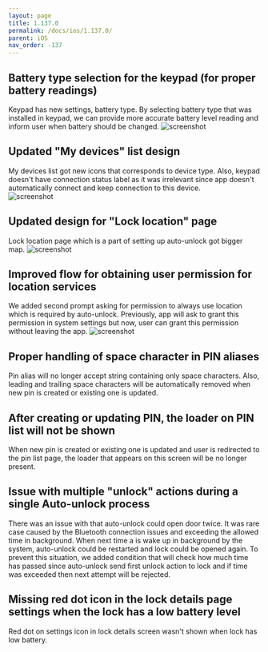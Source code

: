 ```yaml
---
layout: page
title: 1.137.0
permalink: /docs/ios/1.137.0/
parent: iOS
nav_order: -137
---
```


## Battery type selection for the keypad (for proper battery readings)
Keypad has new settings, battery type. By selecting battery type that was installed in keypad, we can provide more accurate battery level reading and inform user when battery should be changed.
![screenshot](/tedee-release-notes/docs/ios/assets/1.137.0-battery-type.png)

## Updated "My devices" list design
My devices list got new icons that corresponds to device type. Also, keypad doesn't have connection status label as it was irrelevant since app doesn't automatically connect and keep connection to this device.\
![screenshot](/tedee-release-notes/docs/ios/assets/1.137.0-devices-list.png)

## Updated design for "Lock location" page
Lock location page which is a part of setting up auto-unlock got bigger map.
![screenshot](/tedee-release-notes/docs/ios/assets/1.137.0-map.png)

## Improved flow for obtaining user permission for location services
We added second prompt asking for permission to always use location which is required by auto-unlock. Previously, app will ask to grant this permission in system settings but now, user can grant this permission without leaving the app.
![screenshot](/tedee-release-notes/docs/ios/assets/1.137.0-location-permissions.png)

## Proper handling of space character in PIN aliases
Pin alias will no longer accept string containing only space characters. Also, leading and trailing space characters will be automatically removed when new pin is created or existing one is updated.

## After creating or updating PIN, the loader on PIN list will not be shown
When new pin is created or existing one is updated and user is redirected to the pin list page, the loader that appears on this screen will be no longer present.

## Issue with multiple "unlock" actions during a single Auto-unlock process
There was an issue with that auto-unlock could open door twice. It was rare case caused by the Bluetooth connection issues and exceeding the allowed time in background. When next time a is wake up in background by the system, auto-unlock could be restarted and lock could be opened again. To prevent this situation, we added condition that will check how much time has passed since auto-unlock send first unlock action to lock and if time was exceeded then next attempt will be rejected.

## Missing red dot icon in the lock details page settings when the lock has a low battery level
Red dot on settings icon in lock details screen wasn't shown when lock has low battery.